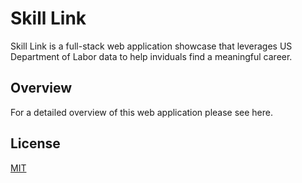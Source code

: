 # Skill Link

Skill Link is a full-stack web application showcase that leverages US Department of Labor data to help inviduals find a meaningful career.

## Overview

For a detailed overview of this web application please see here.

## License
[MIT](https://choosealicense.com/licenses/mit/)